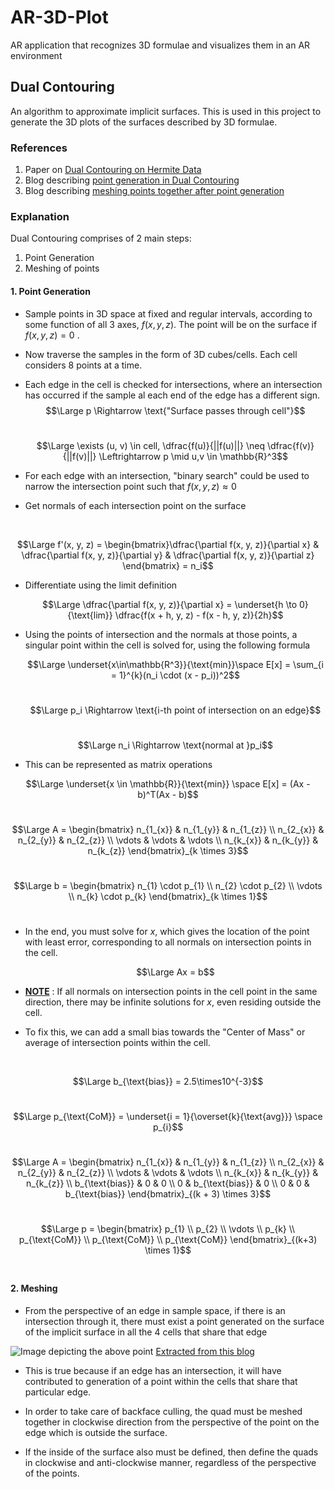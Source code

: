 # AR-3D-Plot
AR application that recognizes 3D formulae and visualizes them in an AR environment

## Dual Contouring 
An algorithm to approximate implicit surfaces. This is used in this project to generate the 3D plots of the surfaces described by 3D formulae.

### References
1. Paper on [Dual Contouring on Hermite Data](https://www.cs.rice.edu/~jwarren/papers/dualcontour.pdf)
2. Blog describing [point generation in Dual Contouring](https://www.boristhebrave.com/2018/04/15/dual-contouring-tutorial/)
3. Blog describing [meshing points together after point generation](https://bonsairobo.medium.com/smooth-voxel-mapping-a-technical-deep-dive-on-real-time-surface-nets-and-texturing-ef06d0f8ca14#a230)

### Explanation
Dual Contouring comprises of 2 main steps:
1. Point Generation 
2. Meshing of points

#### 1. Point Generation 
- Sample points in 3D space at fixed and regular intervals, according to some function of all 3 axes, $f(x, y, z)$. The point will be on the surface if $f(x, y, z) = 0$ .
- Now traverse the samples in the form of 3D cubes/cells. Each cell considers 8 points at a time.
- Each edge in the cell is checked for intersections, where an intersection has occurred if the sample al each end of the edge has a different sign.
    <br>
    $$\Large p \Rightarrow \text{"Surface passes through cell"}$$
    <br>

    $$\Large \exists (u, v) \in cell,  \dfrac{f(u)}{||f(u)||} \neq \dfrac{f(v)}{||f(v)||} \Leftrightarrow p \mid u,v \in \mathbb{R}^3$$
    
- For each edge with an intersection, "binary search" could be used to narrow the intersection point such that $f(x, y, z) \approx 0$

- Get normals of each intersection point on the surface
<br>

$$\Large f'(x, y, z) = \begin{bmatrix}\dfrac{\partial f(x, y, z)}{\partial x} & \dfrac{\partial f(x, y, z)}{\partial y} & \dfrac{\partial f(x, y, z)}{\partial z} \end{bmatrix} = n_i$$
    
- Differentiate using the limit definition 
    <br>

    $$\Large \dfrac{\partial f(x, y, z)}{\partial x} =  \underset{h \to 0}{\text{lim}} \dfrac{f(x + h, y, z) - f(x - h, y, z)}{2h}$$
    
- Using the points of intersection and the normals at those points, a singular point within the cell is solved for, using the following formula
    <br>
    
    $$\Large \underset{x\in\mathbb{R^3}}{\text{min}}\space E[x] = \sum_{i = 1}^{k}(n_i \cdot (x - p_i))^2$$
    <br>

    $$\Large p_i \Rightarrow \text{i-th point of intersection on an edge}$$
    <br>

    $$\Large n_i \Rightarrow \text{normal at }p_i$$
    
- This can be represented as matrix operations
    <br>

$$\Large \underset{x \in \mathbb{R}}{\text{min}} \space  E[x] = (Ax - b)^T(Ax - b)$$
<br> 

$$\Large A =
\begin{bmatrix}
    n_{1_{x}} & n_{1_{y}} & n_{1_{z}} \\
    n_{2_{x}} & n_{2_{y}} & n_{2_{z}} \\
    \vdots & \vdots & \vdots \\
    n_{k_{x}} & n_{k_{y}} & n_{k_{z}}
\end{bmatrix}_{k \times 3}$$
<br>

$$\Large b =
\begin{bmatrix}
    n_{1} \cdot p_{1} \\
    n_{2} \cdot p_{2} \\
    \vdots \\
    n_{k} \cdot p_{k}
\end{bmatrix}_{k \times 1}$$
<br>

- In the end, you must solve for $x$, which gives the location of the point with least error, corresponding to all normals on intersection points in the cell. 
    <br>

    $$\Large Ax = b$$

- <u>**NOTE**</u> : If all normals on intersection points in the cell point in the same direction, there may be infinite solutions for $x$, even residing outside the cell.
- To fix this, we can add a small bias towards the "Center of Mass" or average of intersection points within the cell.
<br>

$$\Large b_{\text{bias}} = 2.5\times10^{-3}$$
<br>

$$\Large p_{\text{CoM}} = \underset{i = 1}{\overset{k}{\text{avg}}} \space p_{i}$$
<br>

$$\Large A =
\begin{bmatrix}
    n_{1_{x}} & n_{1_{y}} & n_{1_{z}} \\
    n_{2_{x}} & n_{2_{y}} & n_{2_{z}} \\
    \vdots & \vdots & \vdots \\
    n_{k_{x}} & n_{k_{y}} & n_{k_{z}} \\
    b_{\text{bias}} & 0 & 0 \\
    0 & b_{\text{bias}} & 0 \\
    0 & 0 & b_{\text{bias}}
\end{bmatrix}_{(k + 3) \times 3}$$
<br>

$$\Large p =
\begin{bmatrix}
    p_{1} \\
    p_{2} \\
    \vdots \\
    p_{k} \\
    p_{\text{CoM}} \\
    p_{\text{CoM}} \\
    p_{\text{CoM}}
\end{bmatrix}_{(k+3) \times 1}$$
<br>


#### 2. Meshing

- From the perspective of an edge in sample space, if there is an intersection through it, there must exist a point generated on the surface of the implicit surface in all the 4 cells that share that edge

![Image depicting the above point](https://miro.medium.com/v2/resize:fit:720/format:webp/1*V1tKA33TwIGdFXJi0YL3IA.png)
[Extracted from this blog](https://bonsairobo.medium.com/smooth-voxel-mapping-a-technical-deep-dive-on-real-time-surface-nets-and-texturing-ef06d0f8ca14#a230)
- This is true because if an edge has an intersection, it will have contributed to generation of a point within the cells that share that particular edge.

- In order to take care of backface culling, the quad must be meshed together in clockwise direction from the perspective of the point on the edge which is outside the surface.

- If the inside of the surface also must be defined, then define the quads in clockwise and anti-clockwise manner, regardless of the perspective of the points. 


